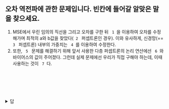 ## 오차 역전파에 관한 문제입니다. 빈칸에 들어갈 알맞은 말을 찾으세요.
1. MSE에서 우린 임의의 직선을 그리고 오차를 구한 뒤 `  1  `을 이용하여 오차를 수정해가며 최적의 a와 b값을 찾았다(`  2  ` 퍼셉트론인 경우). 
이와 유사하게, 신경망(== `  3  ` 퍼셉트론) 내부의 가중치는 `  4  `를 이용하여 수정한다.</br>
2. 또한, `  5  ` 문제를 해결하기 위해 앞서 사용한 다층 퍼셉트론의 논리 연산에선 `  6  `와 바이어스의 값이 주어졌다. 그런데 실제 문제에선 우리가 직접 구해야 하는데, 이때 사용하는 것이 `  7  `다.
</br></br></br></br></br></br>

<details>
<summary>답</summary>
<div markdown="1">

1: 경사 하강법
2: 단일
3: 다층
4: 오차 역전파
5: XOR
6: 가중치(W)
7: 오차 역전파

</div>
</details>
